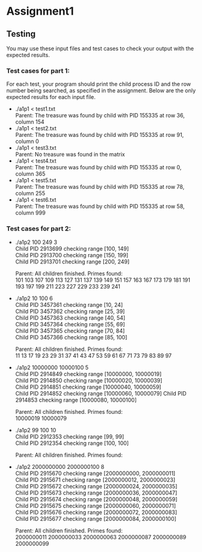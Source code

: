 # Assignment1

## Testing

You may use these input files and test cases to check your output with the expected results.

### Test cases for part 1:

For each test, your program should print the child process ID and the row number being searched, as specified in the assignment. Below are the only expected results for each input file.

- ./a1p1 < test1.txt  
Parent: The treasure was found by child with PID 155335 at row 36, column 154
- ./a1p1 < test2.txt   
Parent: The treasure was found by child with PID 155335 at row 91, column 0
- ./a1p1 < test3.txt  
Parent: No treasure was found in the matrix
- ./a1p1 < test4.txt  
Parent: The treasure was found by child with PID 155335 at row 0, column 365
- ./a1p1 < test5.txt  
Parent: The treasure was found by child with PID 155335 at row 78, column 255
- ./a1p1 < test6.txt  
Parent: The treasure was found by child with PID 155335 at row 58, column 999

### Test cases for part 2:

- ./a1p2 100 249 3  
    Child PID 2913699 checking range [100, 149]   
    Child PID 2913700 checking range [150, 199]   
    Child PID 2913701 checking range [200, 249]  

    Parent: All children finished. Primes found:    
    101 103 107 109 113 127 131 137 139 149 151 157 163 167 173 179 181 191 193 197 199 211 223 227 229 233 239 241

- ./a1p2 10 100 6  
    Child PID 3457361 checking range [10, 24]    
    Child PID 3457362 checking range [25, 39]    
    Child PID 3457363 checking range [40, 54]    
    Child PID 3457364 checking range [55, 69]    
    Child PID 3457365 checking range [70, 84]    
    Child PID 3457366 checking range [85, 100]    

    Parent: All children finished. Primes found:  
    11 13 17 19 23 29 31 37 41 43 47 53 59 61 67 71 73 79 83 89 97

- ./a1p2 10000000 10000100 5    
    Child PID 2914849 checking range [10000000, 10000019]  
    Child PID 2914850 checking range [10000020, 10000039]  
    Child PID 2914851 checking range [10000040, 10000059]  
    Child PID 2914852 checking range [10000060, 10000079] 
    Child PID 2914853 checking range [10000080, 10000100]

    Parent: All children finished. Primes found:  
    10000019 10000079

- ./a1p2 99 100 10  
    Child PID 2912353 checking range [99, 99]   
    Child PID 2912354 checking range [100, 100] 

    Parent: All children finished. Primes found:

- ./a1p2 2000000000 2000000100 8  
    Child PID 2915670 checking range [2000000000, 2000000011]  
    Child PID 2915671 checking range [2000000012, 2000000023]  
    Child PID 2915672 checking range [2000000024, 2000000035]  
    Child PID 2915673 checking range [2000000036, 2000000047]  
    Child PID 2915674 checking range [2000000048, 2000000059]  
    Child PID 2915675 checking range [2000000060, 2000000071]  
    Child PID 2915676 checking range [2000000072, 2000000083]  
    Child PID 2915677 checking range [2000000084, 2000000100]  

    Parent: All children finished. Primes found:  
    2000000011 2000000033 2000000063 2000000087 2000000089 2000000099
